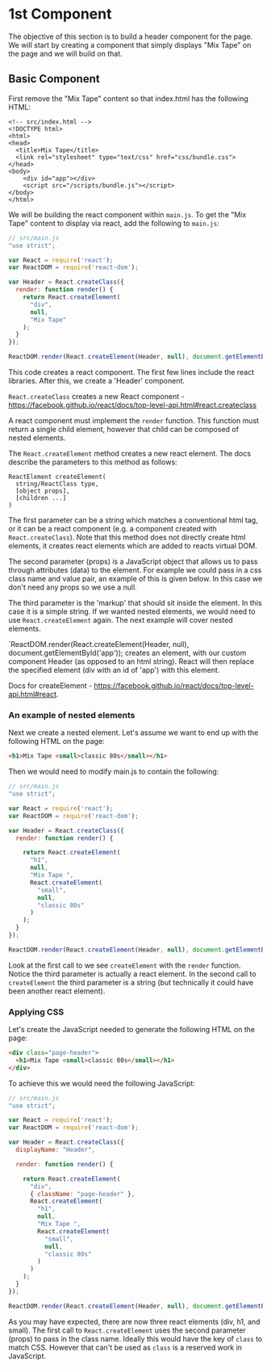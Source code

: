 # 1st Component

The objective of this section is to build a header component for the page. We will start by creating a component that simply displays "Mix Tape" on the page and we will build on that.


## Basic Component

First remove the "Mix Tape" content so that index.html has the following HTML:

```
<!-- src/index.html -->
<!DOCTYPE html>
<html>
<head>
  <title>Mix Tape</title>
  <link rel="stylesheet" type="text/css" href="css/bundle.css">
</head>
<body>  
    <div id="app"></div>
    <script src="/scripts/bundle.js"></script>
</body>
</html>
```

We will be building the react component within `main.js`. To get the "Mix Tape" content to display via react, add the following to `main.js`:

```js
// src/main.js
"use strict";

var React = require('react');
var ReactDOM = require('react-dom');

var Header = React.createClass({
  render: function render() {
    return React.createElement(
      "div",
      null,
      "Mix Tape"
    );
  }
});

ReactDOM.render(React.createElement(Header, null), document.getElementById('app'));
```

This code creates a react component. The first few lines include the react libraries. After this, we create a 'Header' component.

`React.createClass` creates a new React component - https://facebook.github.io/react/docs/top-level-api.html#react.createclass

A react component must implement the `render` function. This function must return a single child element, however that child can be composed of nested elements.

The `React.createElement` method creates a new react element. The docs describe the parameters to this method as follows:

```
ReactElement createElement(
  string/ReactClass type,
  [object props],
  [children ...]
)
```

The first parameter can be a string which matches a conventional html tag, or it can be a react component (e.g. a component created with `React.createClass`). Note that this method does not directly create html elements, it creates react elements which are added to reacts virtual DOM.

The second parameter (props) is a JavaScript object that allows us to pass through attributes (data) to the element. For example we could pass in a css class name and value pair, an example of this is given below. In this case we don't need any props so we use a null.

The third parameter is the 'markup' that should sit inside the element. In this case it is a simple string. If we wanted nested elements, we would need to use `React.createElement` again. The next example will cover nested elements.

`ReactDOM.render(React.createElement(Header, null), document.getElementById('app')); creates an element, with our custom component Header (as opposed to an html string). React will then replace the specified element (div with an id of 'app') with this element.

Docs for createElement - https://facebook.github.io/react/docs/top-level-api.html#react. 

### An example of nested elements

Next we create a nested element. Let's assume we want to end up with the following HTML on the page:

```html
<h1>Mix Tape <small>classic 80s</small></h1>
```

Then we would need to modify main.js to contain the following:

```js
// src/main.js
"use strict";

var React = require('react');
var ReactDOM = require('react-dom');

var Header = React.createClass({
  render: function render() {

    return React.createElement(
      "h1",
      null,
      "Mix Tape ",
      React.createElement(
        "small",
        null,
        "classic 80s"
      )
    );
  }
});

ReactDOM.render(React.createElement(Header, null), document.getElementById('app'));
```

Look at the first call to we see `createElement` with the `render` function. Notice the third parameter is actually a react element. In the second call to `createElement` the third parameter is a string (but technically it could have been another react element).


### Applying CSS

Let's create the JavaScript needed to generate the following HTML on the page:

```html
<div class="page-header">
  <h1>Mix Tape <small>classic 80s</small></h1>
</div>
```

To achieve this we would need the following JavaScript:


```js
// src/main.js
"use strict";

var React = require('react');
var ReactDOM = require('react-dom');

var Header = React.createClass({
  displayName: "Header",

  render: function render() {

    return React.createElement(
      "div",
      { className: "page-header" },
      React.createElement(
        "h1",
        null,
        "Mix Tape ",
        React.createElement(
          "small",
          null,
          "classic 80s"
        )
      )
    );
  }
});

ReactDOM.render(React.createElement(Header, null), document.getElementById('app'));
```

As you may have expected, there are now three react elements (div, h1, and small). The first call to `React.createElement` uses the second parameter (props) to pass in the class name. Ideally this would have the key of `class` to match CSS. However that can't be used as `class` is a reserved work in JavaScript.



















